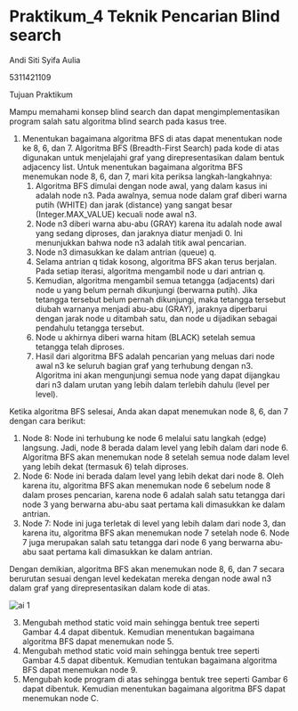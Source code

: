 # Praktikum_4 Teknik Pencarian Blind search
Andi Siti Syifa Aulia

5311421109

Tujuan Praktikum


Mampu memahami konsep blind search dan dapat mengimplementasikan program salah satu algoritma blind search pada kasus tree.


1. Menentukan bagaimana algoritma BFS di atas dapat menentukan node ke 8, 6, dan 7.
   Algoritma BFS (Breadth-First Search) pada kode di atas digunakan untuk menjelajahi graf yang direpresentasikan dalam bentuk adjacency list. Untuk menentukan bagaimana algoritma BFS menemukan node 8, 6, dan 7, mari kita periksa langkah-langkahnya:
   1. Algoritma BFS dimulai dengan node awal, yang dalam kasus ini adalah node n3. Pada awalnya, semua node dalam graf diberi warna putih (WHITE) dan jarak (distance) yang sangat besar (Integer.MAX_VALUE) kecuali node awal n3.
   2. Node n3 diberi warna abu-abu (GRAY) karena itu adalah node awal yang sedang diproses, dan jaraknya diatur menjadi 0. Ini menunjukkan bahwa node n3 adalah titik awal pencarian.
   3. Node n3 dimasukkan ke dalam antrian (queue) q.
   4. Selama antrian q tidak kosong, algoritma BFS akan terus berjalan. Pada setiap iterasi, algoritma mengambil node u dari antrian q.
   5. Kemudian, algoritma mengambil semua tetangga (adjacents) dari node u yang belum pernah dikunjungi (berwarna putih). Jika tetangga tersebut belum pernah dikunjungi, maka tetangga tersebut diubah warnanya menjadi abu-abu (GRAY), jaraknya diperbarui dengan jarak node u ditambah satu, dan node u dijadikan sebagai pendahulu tetangga tersebut.
   6. Node u akhirnya diberi warna hitam (BLACK) setelah semua tetangga telah diproses.
   7. Hasil dari algoritma BFS adalah pencarian yang meluas dari node awal n3 ke seluruh bagian graf yang terhubung dengan n3. Algoritma ini akan mengunjungi semua node yang dapat dijangkau dari n3 dalam urutan yang lebih dalam terlebih dahulu (level per level).

Ketika algoritma BFS selesai, Anda akan dapat menemukan node 8, 6, dan 7 dengan cara berikut:
1. Node 8: Node ini terhubung ke node 6 melalui satu langkah (edge) langsung. Jadi, node 8 berada dalam level yang lebih dalam dari node 6. Algoritma BFS akan menemukan node 8 setelah semua node dalam level yang lebih dekat (termasuk 6) telah diproses.
2. Node 6: Node ini berada dalam level yang lebih dekat dari node 8. Oleh karena itu, algoritma BFS akan menemukan node 6 sebelum node 8 dalam proses pencarian, karena node 6 adalah salah satu tetangga dari node 3 yang berwarna abu-abu saat pertama kali dimasukkan ke dalam antrian.
3. Node 7: Node ini juga terletak di level yang lebih dalam dari node 3, dan karena itu, algoritma BFS akan menemukan node 7 setelah node 6. Node 7 juga merupakan salah satu tetangga dari node 6 yang berwarna abu-abu saat pertama kali dimasukkan ke dalam antrian.


Dengan demikian, algoritma BFS akan menemukan node 8, 6, dan 7 secara berurutan sesuai dengan level kedekatan mereka dengan node awal n3 dalam graf yang direpresentasikan dalam kode di atas.


![ai 1](https://github.com/cipaaaulia/ai-1/blob/a4ac139f20adc9841f86badc0b1756c5c294132b/ai%201.png)
 



3. Mengubah  method static void main sehingga bentuk tree seperti Gambar 4.4 dapat dibentuk. Kemudian menentukan bagaimana algoritma BFS dapat menemukan node 5.
4. Mengubah method static void main sehingga bentuk tree seperti Gambar 4.5 dapat dibentuk. Kemudian tentukan bagaimana algoritma BFS dapat menemukan node 9.
5. Mengubah kode program di atas sehingga bentuk tree seperti Gambar 6 dapat dibentuk. Kemudian menentukan bagaimana algoritma BFS dapat menemukan node C.

